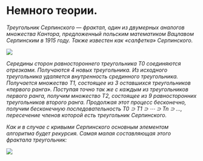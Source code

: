 # Немного теории.

_Треугольник Серпинского — фрактал, один из двумерных аналогов множества Кантора, предложенный польским математиком Вацлавом Серпинским в 1915 году. Также известен как «салфетка» Серпинского._  

![](https://upload.wikimedia.org/wikipedia/commons/thumb/b/b7/SierpinskiTriangle.PNG/1024px-SierpinskiTriangle.PNG)  

_Середины сторон равностороннего треугольника T0 соединяются отрезками. Получаются 4 новых треугольника. Из исходного треугольника удаляется внутренность срединного треугольника. Получается множество T1, состоящее из 3 оставшихся треугольников «первого ранга». Поступая точно так же с каждым из треугольников первого ранга, получим множество T2, состоящее из 9 равносторонних треугольников второго ранга. Продолжая этот процесс бесконечно, получим бесконечную последовательность T0 ⊃ T1 ⊃ ⋯ ⊃ Tn ⊃ …, пересечение членов которой есть треугольник Серпинского._  

_Как и в случае с кривыми Серпинского основным элементом алгоритма будет рекурсия. Самая малая составляющая этого фрактала треугольник:_  

![](https://upload.wikimedia.org/wikipedia/commons/thumb/6/64/Sierpinsky_triangle_%28evolution%29.png/1920px-Sierpinsky_triangle_%28evolution%29.png)
